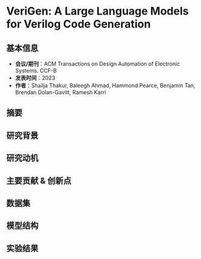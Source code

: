 # VeriGen: A Large Language Models for Verilog Code Generation

## 基本信息
- **会议/期刊**：ACM Transactions on Design Automation of Electronic Systems. CCF-B
- **发表时间**：2023
- **作者**：Shailja Thakur, Baleegh Ahmad, Hammond Pearce, Benjamin Tan, Brendan Dolan-Gavitt, Ramesh Karri
## 摘要

## 研究背景

## 研究动机

## 主要贡献 & 创新点

## 数据集

## 模型结构

## 实验结果